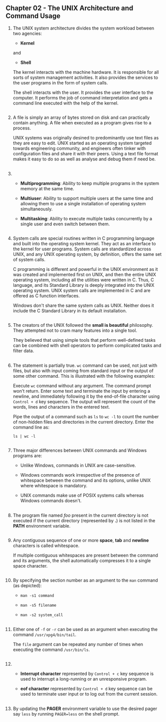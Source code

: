 ## Chapter 02 - The UNIX Architecture and Command Usage

01.	The UNIX system architecture divides the system workload between two agencies:

	-	**Kernel**

	and

	-	**Shell**

	The kernel interacts with the machine hardware. It is responsible for all sorts of system management activities. It also provides the services to the user programs in the form of system calls.

	The shell interacts with the user. It provides the user interface to the computer. It performs the job of command interpretation and gets a command line executed with the help of the kernel.

##

02.	A file is simply an array of bytes stored on disk and can practically contain anything. A file when executed as a program gives rise to a process.

	UNIX systems was originally desined to predominantly use text files as they are easy to edit. UNIX started as an operating system targeted towards engineering community, and engineers often tinker with configuration files and share it with their peers. Using a text file format makes it easy to do so as well as analyse and debug them if need be.

##

03.	-	**Multiprogramming**: Ability to keep multiple programs in the system memory at the same time.

	-	**Multiuser**: Ability to support multiple users at the same time and allowing them to use a single installation of operating system simultaneously.

	-	**Multitasking**: Ability to execute multiple tasks concurrently by a single user and even switch between them.

##

04.	System calls are special routines written in C programming language and built into the operating system kernel. They act as an interface to the kernel for user programs. System calls are standardized across UNIX, and any UNIX operating system, by definition, offers the same set of system calls.

	C programming is different and powerful in the UNIX environment as it was created and implemented first on UNIX, and then the entire UNIX operating system, including all the utilities were written in C. Thus, C language, and its Standard Library is deeply integrated into the UNIX operating system. UNIX system calls are implemented in C and are offered as C function interfaces.

	Windows don't share the same system calls as UNIX. Neither does it include the C Standard Library in its default installation.

##

05.	The creators of the UNIX followed the **small is beautiful** philosophy. They attempted not to cram many features into a single tool.

	They believed that using simple tools that perform well-defined tasks can be combined with shell operators to perform complicated tasks and filter data.

##

06.	The statement is partially true. `wc` command can be used, not just with files, but also with input coming from standard input or the output of some other command. This is illustrated with the following examples:

	Execute `wc` command without any argument. The command prompt won't return. Enter some text and terminate the input by entering a newline, and immediately following it by the end-of-file character using `Control + d` key sequence. The output will represent the count of the words, lines and characters in the entered text.

	Pipe the output of a command such as `ls` to `wc -l` to count the number of non-hidden files and directories in the current directory. Enter the command line as:

	`ls | wc -l`

##

07.	Three major differences between UNIX commands and Windows programs are:

	-	Unlike Windows, commands in UNIX are case-sensitive.

	-	Windows commands work irrespective of the presence of whitespace between the command and its options, unlike UNIX where whitespace is mandatory.

	-	UNIX commands make use of POSIX systems calls whereas Windows commands doesn't.

##

08.	The program file named _foo_ present in the current directory is not executed if the current directory (represented by **.**) is not listed in the **PATH** environment variable.

##

09.	Any contiguous sequence of one or more **space**, **tab** and **newline** characters is called whitespace.

	If multiple contiguous whitespaces are present between the command and its arguments, the shell automatically compresses it to a single space character.

##

10.	By specifying the section number as an argument to the `man` command (as depicted):

	-	`man -s1 command`

	-	`man -s5 filename`

	-	`man -s2 system_call`

##

11.	Either one of `-f` or `-r` can be used as an argument when executing the command `/usr/xpg4/bin/tail`.

	The `file` argument can be repeated any number of times when executing the command `/usr/bin/ls`.

##

12.	-	**Interrupt character** represented by `Control + c` key sequence is used to interrupt a long-running or an unresponsive program.

	-	**eof character** represented by `Control + d` key sequence can be used to terminate user input or to log out from the current session.

##

13.	By updating the **PAGER** environment variable to use the desired pager say `less` by running `PAGER=less` on the shell prompt.

##
